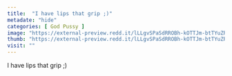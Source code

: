 ```yaml
---
title:  "I have lips that grip ;)"
metadate: "hide"
categories: [ God Pussy ]
image: "https://external-preview.redd.it/lLLgvSPaSdRROBh-kOTTJm-btTYuZRbRh23zkmY-lB8.jpg?auto=webp&s=a21dcd19e5242392edbebfb731e59108cc730992"
thumb: "https://external-preview.redd.it/lLLgvSPaSdRROBh-kOTTJm-btTYuZRbRh23zkmY-lB8.jpg?width=1080&crop=smart&auto=webp&s=6b507c3d0d8d286487410634d6175b76ff37be5c"
visit: ""
---
```

I have lips that grip ;)
